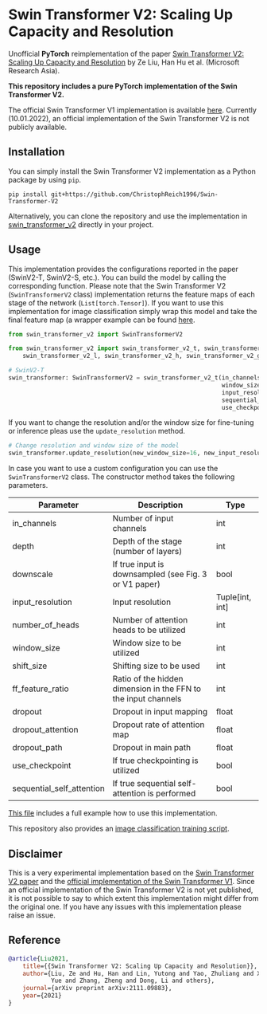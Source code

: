 # Swin Transformer V2: Scaling Up Capacity and Resolution

Unofficial **PyTorch** reimplementation of the
paper [Swin Transformer V2: Scaling Up Capacity and Resolution](https://arxiv.org/pdf/2111.09883.pdf)
by Ze Liu, Han Hu et al. (Microsoft Research Asia).

**This repository includes a pure PyTorch implementation of the Swin Transformer V2.**

The official Swin Transformer V1 implementation is available [here](https://github.com/microsoft/Swin-Transformer).
Currently (10.01.2022), an official implementation of the Swin Transformer V2 is not publicly available.

## Installation

You can simply install the Swin Transformer V2 implementation as a Python package by using `pip`.

```shell script
pip install git+https://github.com/ChristophReich1996/Swin-Transformer-V2
```

Alternatively, you can clone the repository and use the implementation in [swin_transformer_v2](swin_transformer_v2) directly in your project.

## Usage

This implementation provides the configurations reported in the paper (SwinV2-T, SwinV2-S, etc.). You can build the
model by calling the corresponding function. Please note that the Swin Transformer V2 (`SwinTransformerV2` class) 
implementation returns the feature maps of each stage of the network (`List[torch.Tensor]`). If you want to use this 
implementation for image classification simply wrap this model and take the final feature map (a wrapper example can be found [here](image_classification/utils.py).

```python
from swin_transformer_v2 import SwinTransformerV2

from swin_transformer_v2 import swin_transformer_v2_t, swin_transformer_v2_s, swin_transformer_v2_b, \
    swin_transformer_v2_l, swin_transformer_v2_h, swin_transformer_v2_g

# SwinV2-T
swin_transformer: SwinTransformerV2 = swin_transformer_v2_t(in_channels=3,
                                                            window_size=8,
                                                            input_resolution=(256, 256),
                                                            sequential_self_attention=False,
                                                            use_checkpoint=False)
```

If you want to change the resolution and/or the window size for fine-tuning or inference pleas use the `update_resolution` method.

```python
# Change resolution and window size of the model
swin_transformer.update_resolution(new_window_size=16, new_input_resolution=(512, 512))
```

In case you want to use a custom configuration you can use the `SwinTransformerV2` class. The constructor method takes 
the following parameters.

| Parameter | Description | Type |
| ------------- | ------------- | ------------- |
| in_channels | Number of input channels | int |
| depth | Depth of the stage (number of layers) | int |
| downscale | If true input is downsampled (see Fig. 3 or V1 paper) | bool |
| input_resolution | Input resolution | Tuple[int, int] |
| number_of_heads | Number of attention heads to be utilized | int |
| window_size | Window size to be utilized | int |
| shift_size | Shifting size to be used | int |
| ff_feature_ratio | Ratio of the hidden dimension in the FFN to the input channels | int |
| dropout | Dropout in input mapping | float |
| dropout_attention | Dropout rate of attention map | float |
| dropout_path | Dropout in main path | float |
| use_checkpoint | If true checkpointing is utilized | bool |
| sequential_self_attention | If true sequential self-attention is performed | bool |

[This file](example.py) includes a full example how to use this implementation.

This repository also provides an [image classification training script](image_classification/main.py).

## Disclaimer

This is a very experimental implementation based on the [Swin Transformer V2 paper](https://arxiv.org/pdf/2111.09883.pdf) and the [official implementation of the Swin Transformer V1](https://github.com/microsoft/Swin-Transformer).
Since an official implementation of the Swin Transformer V2 is not yet published, it is not possible to say to which extent this implementation might differ from the original one. If you have any issues with this implementation please raise an issue.

## Reference

```bibtex
@article{Liu2021,
    title={{Swin Transformer V2: Scaling Up Capacity and Resolution}},
    author={Liu, Ze and Hu, Han and Lin, Yutong and Yao, Zhuliang and Xie, Zhenda and Wei, Yixuan and Ning, Jia and Cao, 
            Yue and Zhang, Zheng and Dong, Li and others},
    journal={arXiv preprint arXiv:2111.09883},
    year={2021}
}
```
